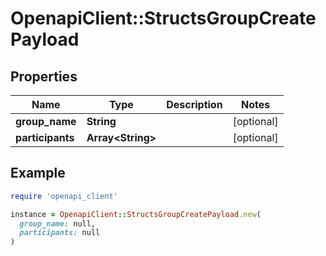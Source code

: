 # OpenapiClient::StructsGroupCreatePayload

## Properties

| Name | Type | Description | Notes |
| ---- | ---- | ----------- | ----- |
| **group_name** | **String** |  | [optional] |
| **participants** | **Array&lt;String&gt;** |  | [optional] |

## Example

```ruby
require 'openapi_client'

instance = OpenapiClient::StructsGroupCreatePayload.new(
  group_name: null,
  participants: null
)
```

